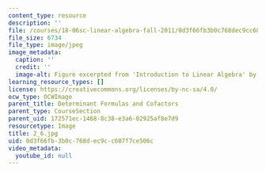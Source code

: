 ```yaml
---
content_type: resource
description: ''
file: /courses/18-06sc-linear-algebra-fall-2011/0d3f66fb3b0c768dec9cc607f7ce506c_2_6.jpg
file_size: 6734
file_type: image/jpeg
image_metadata:
  caption: ''
  credit: ''
  image-alt: Figure excerpted from 'Introduction to Linear Algebra' by G.S. Strang
learning_resource_types: []
license: https://creativecommons.org/licenses/by-nc-sa/4.0/
ocw_type: OCWImage
parent_title: Determinant Formulas and Cofactors
parent_type: CourseSection
parent_uid: 172571ec-1468-8c38-e3a6-02925af8e7d9
resourcetype: Image
title: 2_6.jpg
uid: 0d3f66fb-3b0c-768d-ec9c-c607f7ce506c
video_metadata:
  youtube_id: null
---
```

